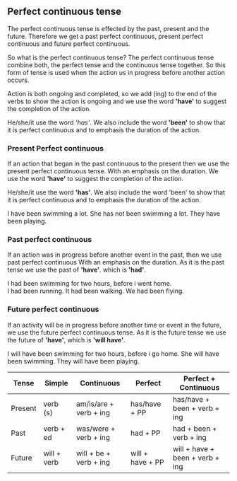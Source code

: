 ## Perfect continuous tense
The perfect continuous tense is effected by the past, present and the future. Therefore we get a past perfect continuous, present perfect continuous and future perfect continuous.

So what is the perfect continuous tense?
The perfect continuous tense combine both, the perfect tense and the continuous tense together. So this form of tense is used when the action us in progress before another action occurs.

Action is both ongoing and completed, so we add (ing) to the end of the verbs to show the action is ongoing and we use the word **'have'** to suggest the completion of the action.

He/she/it use the word *'has'*. We also include the word **'been'** to show that it is perfect continuous and to emphasis the duration of the action.

### Present Perfect continuous
If an action that began in the past continuous to the present then we use the present perfect continuous tense. With an emphasis on the duration. We use the word **'have'** to suggest the completion of the action.

He/she/it use the word **'has'**. We also include the word 'been' to show that it is perfect continuous and to emphasis the duration of the action.

I have been swimming a lot.
She has not been swimming a lot.
They have been playing.

### Past perfect continuous
If an action was in progress before another event in the past, then we use past perfect continuous With an emphasis on the duration. As it is the past tense we use the past of **'have'**. which is **'had'**.

I had been swimming for two hours, before i went home.   
I had been running.
It had been walking.
We had been flying.

### Future perfect continuous
If an activity will be in progress before another time or event in the future, we use the future perfect continuous tense. As it is the future tense we use the future of **'have'**, which is **'will have'**. 

I will have been swimming for two hours, before i go home.
She will have been swimming.
They will have been playing.

| Tense | Simple | Continuous | Perfect | Perfect + Continuous |
|--|--|--|--|--|
| Present | verb (s) | am/is/are + verb + ing | has/have + PP | has/have + been + verb + ing |
| Past | verb + ed | was/were + verb + ing | had + PP | had + been + verb + ing |
| Future | will + verb | will + be + verb + ing | will + have + PP | will + have + been + verb + ing |
